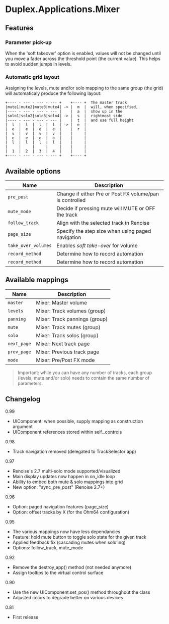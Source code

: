 # Duplex.Applications.Mixer

## Features

### Parameter pick-up

When the 'soft takeover' option is enabled, values will not be changed until you move a fader across the threshold point (the current value). This helps to avoid sudden jumps in levels.

### Automatic grid layout

Assigning the levels, mute and/or solo mapping to the same group (the grid) will automaticaly produce the following layout:

    +---- - --- - --- - --- +    +---- +  The master track 
    |mute1|mute2|mute3|mute4| -> |  m  |  will, when specified, 
    |---- - --- - --- - --- |    |  a  |  show up in the 
    |solo1|solo2|solo3|solo4| -> |  s  |  rightmost side 
    |---- - --- - --- - --- |    |  t  |  and use full height
    |  l  |  l  |  l  |  l  | -> |  e  |  
    |  e  |  e  |  e  |  e  |    |  r  |  
    |  v  |  v  |  v  |  v  |    |     |  
    |  e  |  e  |  e  |  e  |    |     |  
    |  l  |  l  |  l  |  l  |    |     |
    |     |     |     |     |    |     |
    |  1  |  2  |  3  |  4  |    |     |
    +---- - --- - --- - --- +    +---- +
  

## Available options

| Name       | Description   |
| -----------|---------------|
| `pre_post` | Change if either Pre or Post FX volume/pan is controlled |
| `mute_mode` | Decide if pressing mute will MUTE or OFF the track |
| `follow_track` | Align with the selected track in Renoise |
| `page_size` | Specify the step size when using paged navigation |
| `take_over_volumes` | Enables _soft take-over_ for volume |
| `record_method` | Determine how to record automation |
| `record_method` | Determine how to record automation |

## Available mappings 

| Name       | Description   |
| -----------|---------------|
| `master` | Mixer: Master volume |
| `levels` | Mixer: Track volumes (group) |
| `panning` | Mixer: Track pannings (group) |
| `mute` | Mixer: Track mutes (group) |
| `solo` | Mixer: Track solos (group) |
| `next_page` | Mixer: Next track page |
| `prev_page` | Mixer: Previous track page |
| `mode` | Mixer: Pre/Post FX mode |

> Important: while you can have any number of tracks, each group (levels, mute and/or solo) needs to contain the same number of parameters.

## Changelog

0.99
- UIComponent: when possible, supply mapping as construction argument
- UIComponent references stored within self._controls

0.98
- Track navigation removed (delegated to TrackSelector app)

0.97  
- Renoise's 2.7 multi-solo mode supported/visualized
- Main display updates now happen in on_idle loop
- Ability to embed both mute & solo mappings into grid
- New option: "sync_pre_post" (Renoise 2.7+)

0.96  
- Option: paged navigation features (page_size)
- Option: offset tracks by X (for the Ohm64 configuration)

0.95  
- The various mappings now have less dependancies 
- Feature: hold mute button to toggle solo state for the given track
- Applied feedback fix (cascading mutes when solo'ing)
- Options: follow_track, mute_mode

0.92  
- Remove the destroy_app() method (not needed anymore)
- Assign tooltips to the virtual control surface

0.90  
- Use the new UIComponent.set_pos() method throughout the class
- Adjusted colors to degrade better on various devices

0.81  
- First release